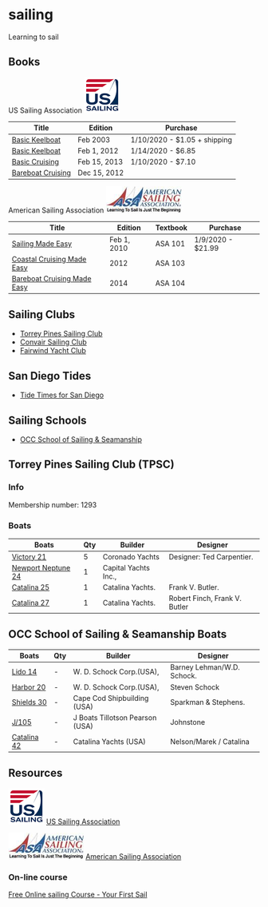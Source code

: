 # sailing
Learning to sail

## Books

<!-- Image -->
US Sailing Association ![Markdown Logo](img/us-sailing.png)

| Title | Edition |  Purchase   |
| ---   | --- | --- |
| [Basic Keelboat](https://www.amazon.com/gp/product/1882502213/ref=ppx_yo_dt_b_asin_title_o00_s00?ie=UTF8&psc=1) | Feb 2003 | 1/10/2020 - $1.05 + shipping |
| [Basic Keelboat](https://www.amazon.com/Basic-Keelboat-Certification-U-S-Sailing/dp/0979647703/ref=pd_sbs_14_7?_encoding=UTF8&pd_rd_i=0979647703&pd_rd_r=4771b068-4af9-4318-a918-e1a2d725c05e&pd_rd_w=itOfU&pd_rd_wg=GrW7O&pf_rd_p=bdd201df-734f-454e-883c-73b0d8ccd4c3&pf_rd_r=SJWKTJCR5YSG3PHBEYY9&psc=1&refRID=SJWKTJCR5YSG3PHBEYY9) | Feb 1, 2012 | 1/14/2020 - $6.85 |
| [Basic Cruising](https://www.amazon.com/Basic-Cruising-National-Instruction-Certification/dp/193891502X/ref=pd_sbs_14_4/146-3635083-2276919?_encoding=UTF8&pd_rd_i=193891502X&pd_rd_r=934b08a9-b29e-4738-813a-22f13519dc82&pd_rd_w=thXLq&pd_rd_wg=z5PIX&pf_rd_p=bdd201df-734f-454e-883c-73b0d8ccd4c3&pf_rd_r=4FDERZNWH403KS5V953Q&psc=1&refRID=4FDERZNWH403KS5V953Q) | Feb 15, 2013 | 1/10/2020 - $7.10 |
| [Bareboat Cruising](https://www.amazon.com/Basic-Cruising-National-Instruction-Certification/dp/193891502X/ref=pd_sbs_14_4/146-3635083-2276919?_encoding=UTF8&pd_rd_i=193891502X&pd_rd_r=934b08a9-b29e-4738-813a-22f13519dc82&pd_rd_w=thXLq&pd_rd_wg=z5PIX&pf_rd_p=bdd201df-734f-454e-883c-73b0d8ccd4c3&pf_rd_r=4FDERZNWH403KS5V953Q&psc=1&refRID=4FDERZNWH403KS5V953Q) | Dec 15, 2012 | |

<!-- Image -->
American Sailing Association ![Markdown Logo](img/asa.jpg)

| Title | Edition |  Textbook   | Purchase   |
| ---   | --- | --- | --- |
| [Sailing Made Easy](https://www.amazon.com/Sailing-Made-Easy-American-Association/dp/098210250X/ref=pd_sbs_14_4/146-3635083-2276919?_encoding=UTF8&pd_rd_i=098210250X&pd_rd_r=affb7b41-508d-4268-9f3b-e1dc196c65d9&pd_rd_w=dcYe4&pd_rd_wg=mTu6d&pf_rd_p=bdd201df-734f-454e-883c-73b0d8ccd4c3&pf_rd_r=P3MNJJNXCZRP6M2A5CFS&psc=1&refRID=P3MNJJNXCZRP6M2A5CFS) | Feb 1, 2010  |  ASA 101 | 1/9/2020 - $21.99 |
| [Coastal Cruising Made Easy](https://www.amazon.com/Coastal-Cruising-American-Sailing-Association/dp/0982102518/ref=pd_bxgy_14_img_2/146-3635083-2276919?_encoding=UTF8&pd_rd_i=0982102518&pd_rd_r=c21375d8-f242-4310-95c0-1d35eb55d350&pd_rd_w=5bby9&pd_rd_wg=8FxKq&pf_rd_p=09627863-9889-4290-b90a-5e9f86682449&pf_rd_r=SWEH8RWB453HX7K9Q3SK&psc=1&refRID=SWEH8RWB453HX7K9Q3SK) |  2012 | ASA 103 | |
| [Bareboat Cruising Made Easy](https://www.amazon.com/Bareboat-Cruising-American-Association-Paperback/dp/B011MCE90Q/ref=pd_bxgy_14_img_3/146-3635083-2276919?_encoding=UTF8&pd_rd_i=B011MCE90Q&pd_rd_r=39155279-f39c-4691-a050-4baab62d3f27&pd_rd_w=OAPvm&pd_rd_wg=7TzsF&pf_rd_p=09627863-9889-4290-b90a-5e9f86682449&pf_rd_r=KGMYABWTG7R2D375J782&psc=1&refRID=KGMYABWTG7R2D375J782) | 2014  | ASA 104 | |

## Sailing Clubs

* [Torrey Pines Sailing Club](http://www.sailtpsc.com/torrey-pines-sailing-club/)
* [Convair Sailing Club](http://www.convair.org/)
* [Fairwind Yacht Club](https://www.fairwind.org/)

## San Diego Tides

* [Tide Times for San Diego](https://www.tide-forecast.com/locations/San-Diego-California/tides/latest)

## Sailing Schools

* [OCC School of Sailing & Seamanship](https://occsailing.augusoft.net/)

## Torrey Pines Sailing Club (TPSC)

### Info

Membership number: 1293

### Boats

| Boats | Qty |   Builder   | Designer |
| ---   | --- |  ---------- | -------- |
| [Victory 21](https://sailboatdata.com/sailboat/victory-21)    | 5 | Coronado Yachts | Designer: Ted Carpentier. |
| [Newport Neptune 24](https://sailboatdata.com/sailboat/neptune-24-cb) | 1 | Capital Yachts Inc.,  | |
| [Catalina 25](https://sailboatdata.com/sailboat/catalina-25)  | 1 | Catalina Yachts.| Frank V. Butler. |
| [Catalina 27](https://sailboatdata.com/sailboat/catalina-27)  | 1 | Catalina Yachts.| Robert Finch, Frank V. Butler |

## OCC School of Sailing & Seamanship Boats

| Boats | Qty |  Builder   | Designer |
| ---   | --- | ---------- | -------- |
| [Lido 14](https://sailboatdata.com/sailboat/lido-14)     | - | W. D. Schock Corp.(USA),   | Barney Lehman/W.D. Schock. |
| [Harbor 20](https://sailboatdata.com/sailboat/harbor-20) | - | W. D. Schock Corp.(USA),   | Steven Schock |
| [Shields 30](https://sailboatdata.com/sailboat/shields)  | - | Cape Cod Shipbuilding (USA)| Sparkman & Stephens. |
| [J/105](https://sailboatdata.com/sailboat/j105)          | - | J Boats Tillotson Pearson (USA) | Johnstone |
| [Catalina 42](https://sailboatdata.com/sailboat/catalina-42)| - | Catalina Yachts (USA) | Nelson/Marek / Catalina |

## Resources

<!-- Image -->
![Markdown Logo](img/us-sailing.png)
[US Sailing Association](https://www.ussailing.org/)

<!-- Image -->
![Markdown Logo](img/asa.jpg)
[American Sailing Association](https://asa.com/)

### On-line course

[Free Online sailing Course - Your First Sail](https://asa.com/online-sailing-course/)
